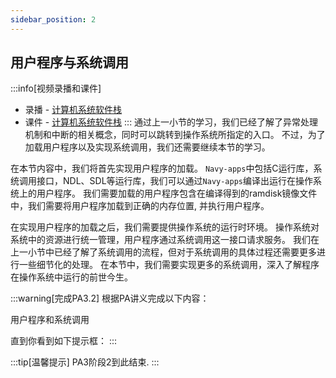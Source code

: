 ```yaml
---
sidebar_position: 2
---
```

## 用户程序与系统调用

:::info[视频录播和课件]
* 录播 - [计算机系统软件栈](https://www.bilibili.com/video/BV1oe4y1K7Ge/)
* 课件 - [计算机系统软件栈](https://ysyx.oscc.cc/slides/2205/16.html#/)
:::
通过上一小节的学习，我们已经了解了异常处理机制和中断的相关概念，同时可以跳转到操作系统所指定的入口。
不过，为了加载用户程序以及实现系统调用，我们还需要继续本节的学习。

在本节内容中，我们将首先实现用户程序的加载。
`Navy-apps`中包括C运行库，系统调用接口，NDL、SDL等运行库，我们可以通过`Navy-apps`编译出运行在操作系统上的用户程序。
我们需要加载的用户程序包含在编译得到的ramdisk镜像文件中，我们需要将用户程序加载到正确的内存位置, 并执行用户程序。

在实现用户程序的加载之后，我们需要提供操作系统的运行时环境。
操作系统对系统中的资源进行统一管理，用户程序通过系统调用这一接口请求服务。
我们在上一小节中已经了解了系统调用的流程，但对于系统调用的具体过程还需要更多进行一些细节化的处理。
在本节中，我们需要实现更多的系统调用，深入了解程序在操作系统中运行的前世今生。

:::warning[完成PA3.2]
根据PA讲义完成以下内容：

用户程序和系统调用
<!-- * [用户程序和系统调用](../../ics-pa/3.3.html) -->

直到你看到如下提示框：
:::

:::tip[温馨提示]
PA3阶段2到此结束.
:::
